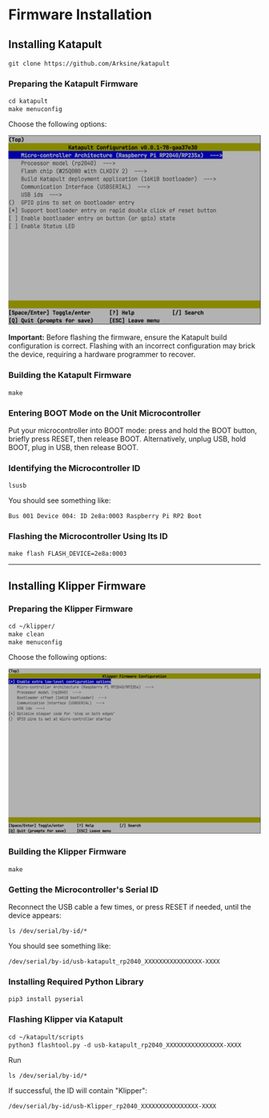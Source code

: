 # Firmware Installation

## Installing Katapult

```
git clone https://github.com/Arksine/katapult
```

### Preparing the Katapult Firmware

```
cd katapult
make menuconfig
```

Choose the following options:

![Katapult](img/011.png)

**Important:** Before flashing the firmware, ensure the Katapult build configuration is correct. Flashing with an incorrect configuration may brick the device, requiring a hardware programmer to recover.

### Building the Katapult Firmware

```
make
```

### Entering BOOT Mode on the Unit Microcontroller

Put your microcontroller into BOOT mode: press and hold the BOOT button, briefly press RESET, then release BOOT. Alternatively, unplug USB, hold BOOT, plug in USB, then release BOOT.

### Identifying the Microcontroller ID

```
lsusb
```

You should see something like:

```
Bus 001 Device 004: ID 2e8a:0003 Raspberry Pi RP2 Boot
```

### Flashing the Microcontroller Using Its ID

```
make flash FLASH_DEVICE=2e8a:0003
```

---

## Installing Klipper Firmware

### Preparing the Klipper Firmware

```
cd ~/klipper/
make clean
make menuconfig
```

Choose the following options:

![Klipper settings](img/016.png)

### Building the Klipper Firmware

```
make
```

### Getting the Microcontroller's Serial ID

Reconnect the USB cable a few times, or press RESET if needed, until the device appears:

```
ls /dev/serial/by-id/*
```

You should see something like:

```
/dev/serial/by-id/usb-katapult_rp2040_XXXXXXXXXXXXXXXX-XXXX
```

### Installing Required Python Library

```
pip3 install pyserial
```

### Flashing Klipper via Katapult

```
cd ~/katapult/scripts
python3 flashtool.py -d usb-katapult_rp2040_XXXXXXXXXXXXXXXX-XXXX
```

Run

```
ls /dev/serial/by-id/*
```

If successful, the ID will contain "Klipper":

```
/dev/serial/by-id/usb-Klipper_rp2040_XXXXXXXXXXXXXXXX-XXXX
```

